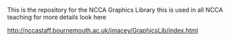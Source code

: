 This is the repository for the NCCA Graphics Library this is used in all NCCA teaching 
for more details look here 

http://nccastaff.bournemouth.ac.uk/jmacey/GraphicsLib/index.html